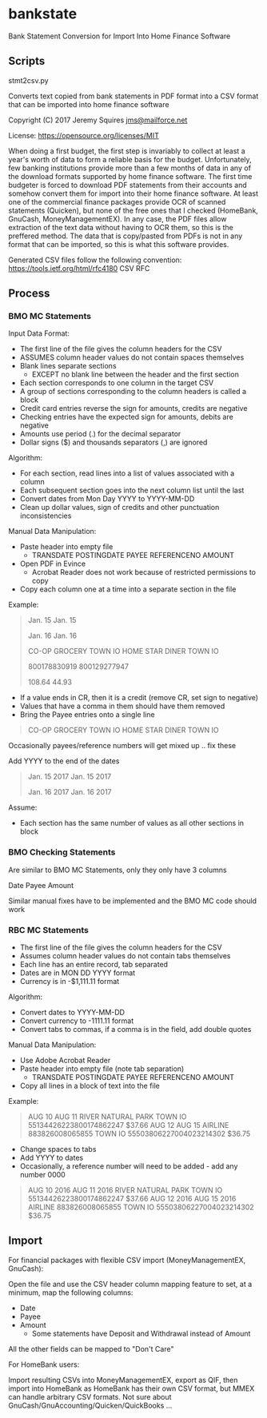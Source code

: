 bankstate
=========

Bank Statement Conversion for Import Into Home Finance Software

Scripts
-------

stmt2csv.py

Converts text copied from bank statements in PDF format into a CSV format that can be imported into home finance software

Copyright (C) 2017 Jeremy Squires <jms@mailforce.net>

License: https://opensource.org/licenses/MIT

When doing a first budget, the first step is invariably to collect at least a year's worth of data to form a reliable basis for the budget.  Unfortunately, few banking institutions provide more than a few months of data in any of the download formats supported by home finance software.  The first time budgeter is forced to download PDF statements from their accounts and somehow convert them for import into their home finance software.  At least one of the commercial finance packages provide OCR of scanned statements (Quicken), but none of the free ones that I checked (HomeBank, GnuCash, MoneyManagementEX).  In any case, the PDF files allow extraction of the text data without having to OCR them, so this is the preffered method.  The data that is copy/pasted from PDFs is not in any format that can be imported, so this is what this software provides.

Generated CSV files follow the following convention:
	https://tools.ietf.org/html/rfc4180 CSV RFC

Process
-------

### BMO MC Statements ###

Input Data Format:

* The first line of the file gives the column headers for the CSV
* ASSUMES column header values do not contain spaces themselves
* Blank lines separate sections
  - EXCEPT no blank line between the header and the first section
* Each section corresponds to one column in the target CSV
* A group of sections corresponding to the column headers is called a block
* Credit card entries reverse the sign for amounts, credits are negative
* Checking entries have the expected sign for amounts, debits are negative
* Amounts use period (.) for the decimal separator
* Dollar signs ($) and thousands separators (,) are ignored

Algorithm:

* For each section, read lines into a list of values associated with a column
* Each subsequent section goes into the next column list until the last
* Convert dates from Mon Day YYYY to YYYY-MM-DD
* Clean up dollar values, sign of credits and other punctuation inconsistencies

Manual Data Manipulation:

* Paste header into empty file
  - TRANSDATE POSTINGDATE PAYEE REFERENCENO AMOUNT
* Open PDF in Evince
  - Acrobat Reader does not work because of restricted permissions to copy
* Copy each column one at a time into a separate section in the file

Example:

> Jan. 15
> Jan. 15
> 
> Jan. 16
> Jan. 16
> 
> CO-OP GROCERY TOWN
> IO
> HOME STAR DINER
> TOWN
> IO
> 
> 800178830919
> 800129277947
> 
> 108.64
> 44.93

* If a value ends in CR, then it is a credit (remove CR, set sign to negative)
* Values that have a comma in them should have them removed
* Bring the Payee entries onto a single line

> CO-OP GROCERY TOWN IO
> HOME STAR DINER TOWN IO

Occasionally payees/reference numbers will get mixed up .. fix these

Add YYYY to the end of the dates

> Jan. 15 2017
> Jan. 15 2017
> 
> Jan. 16 2017
> Jan. 16 2017

Assume:

* Each section has the same number of values as all other sections in block

### BMO Checking Statements ###

Are similar to BMO MC Statements, only they only have 3 columns

Date Payee Amount

Similar manual fixes have to be implemented and the BMO MC code should work

### RBC MC Statements ###

* The first line of the file gives the column headers for the CSV
* Assumes column header values do not contain tabs themselves
* Each line has an entire record, tab separated
* Dates are in MON DD YYYY format
* Currency is in -$1,111.11 format

Algorithm:

* Convert dates to YYYY-MM-DD
* Convert currency to -1111.11 format
* Convert tabs to commas, if a comma is in the field, add double quotes

Manual Data Manipulation:

* Use Adobe Acrobat Reader
* Paste header into empty file (note tab separation)
  - TRANSDATE	POSTINGDATE	PAYEE	REFERENCENO	AMOUNT
* Copy all lines in a block of text into the file

Example:

> AUG 10 AUG 11 RIVER NATURAL PARK TOWN IO
> 55134426223800174862247
> $37.66
> AUG 12 AUG 15 AIRLINE 883826008065855 TOWN IO
> 55503806227004023214302
> $36.75

* Change spaces to tabs
* Add YYYY to dates
* Occasionally, a reference number will need to be added - add any number 0000

> AUG 10 2016	AUG 11 2016	RIVER NATURAL PARK TOWN IO	55134426223800174862247	$37.66
> AUG 12 2016	AUG 15 2016	AIRLINE 883826008065855 TOWN IO	55503806227004023214302	$36.75

Import
------

For financial packages with flexible CSV import (MoneyManagementEX, GnuCash):

Open the file and use the CSV header column mapping feature to set, at a minimum, map the following columns:

* Date
* Payee
* Amount
  - Some statements have Deposit and Withdrawal instead of Amount

All the other fields can be mapped to "Don't Care"

For HomeBank users: 

Import resulting CSVs into MoneyManagementEX, export as QIF, then import into HomeBank as HomeBank has their own CSV format, but MMEX can handle arbitrary CSV formats.  Not sure about GnuCash/GnuAccounting/Quicken/QuickBooks ...


